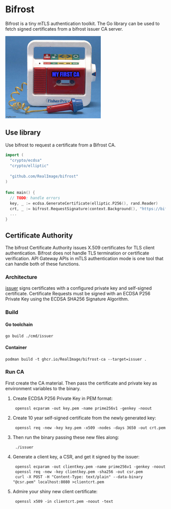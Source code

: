 # Bifrost

Bifrost is a tiny mTLS authentication toolkit.
The Go library can be used to fetch signed certificates from a bifrost issuer CA server.

![My First CA](docs/my-first-ca.jpg)

## Use library

Use bifrost to request a certificate from a Bifrost CA.

```go
import (
  "crypto/ecdsa"
  "crypto/elliptic"

  "github.com/RealImage/bifrost"
)

func main() {
  // TODO: handle errors
  key, _ := ecdsa.GenerateCertificate(elliptic.P256(), rand.Reader)
  crt, _ := bifrost.RequestSignature(context.Background(), "https://bifrost", key, nil)
  ...
}
```

## Certificate Authority

The bifrost Certificate Authority issues X.509 certificates for TLS client authentication.
Bifrost does not handle TLS termination or certificate verification.
API Gateway APIs in mTLS authentication mode is one tool that can handle both of these functions.

### Architecture

[issuer](cmd/issuer) signs certificates with a configured private key and self-signed certificate.
Certificate Requests must be signed with an ECDSA P256 Private Key
using the ECDSA SHA256 Signature Algorithm.

### Build

#### Go toolchain

`go build ./cmd/issuer`

#### Container

`podman build -t ghcr.io/RealImage/bifrost-ca --target=issuer .`

### Run CA

First create the CA material.
Then pass the certificate and private key as environment variables to the binary.

1. Create ECDSA P256 Private Key in PEM format:

        openssl ecparam -out key.pem -name prime256v1 -genkey -noout

2. Create 10 year self-signed certificate from the newly generated key:

        openssl req -new -key key.pem -x509 -nodes -days 3650 -out crt.pem

3. Then run the binary passing these new files along:

        ./issuer

4. Generate a client key, a CSR, and get it signed by the issuer:

        openssl ecparam -out clientkey.pem -name prime256v1 -genkey -noout
        openssl req -new -key clientkey.pem -sha256 -out csr.pem
        curl -X POST -H "Content-Type: text/plain" --data-binary "@csr.pem" localhost:8080 >clientcrt.pem

5. Admire your shiny new client certificate:

        openssl x509 -in clientcrt.pem -noout -text
